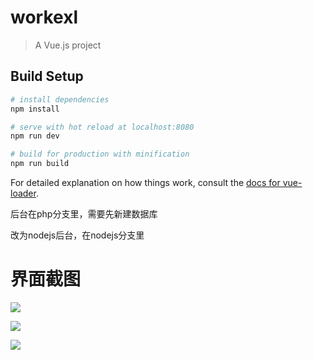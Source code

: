 # workexl

> A Vue.js project

## Build Setup

``` bash
# install dependencies
npm install

# serve with hot reload at localhost:8080
npm run dev

# build for production with minification
npm run build
```

For detailed explanation on how things work, consult the [docs for vue-loader](http://vuejs.github.io/vue-loader).

后台在php分支里，需要先新建数据库

改为nodejs后台，在nodejs分支里

# 界面截图
![](https://dobby.me/images/fee.jpg)

![](https://dobby.me/images/uploadhtml.jpg)

![](https://dobby.me/images/tongji.jpg)